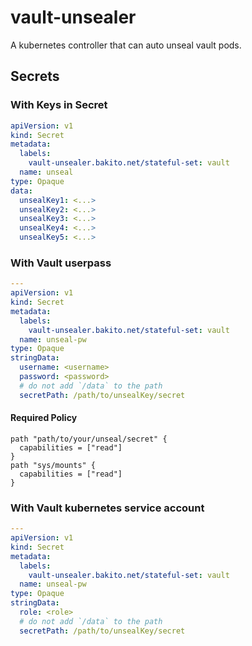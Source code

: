 # vault-unsealer

A kubernetes controller that can auto unseal vault pods.

## Secrets

### With Keys in Secret

```yaml
apiVersion: v1
kind: Secret
metadata:
  labels:
    vault-unsealer.bakito.net/stateful-set: vault
  name: unseal
type: Opaque
data:
  unsealKey1: <...>
  unsealKey2: <...>
  unsealKey3: <...>
  unsealKey4: <...>
  unsealKey5: <...>
```

### With Vault userpass

```yaml
---
apiVersion: v1
kind: Secret
metadata:
  labels:
    vault-unsealer.bakito.net/stateful-set: vault
  name: unseal-pw
type: Opaque
stringData:
  username: <username>
  password: <password>
  # do not add `/data` to the path
  secretPath: /path/to/unsealKey/secret
```

#### Required Policy

```hcl
path "path/to/your/unseal/secret" {
  capabilities = ["read"]
}
path "sys/mounts" {
  capabilities = ["read"]
}
```

### With Vault kubernetes service account

```yaml
---
apiVersion: v1
kind: Secret
metadata:
  labels:
    vault-unsealer.bakito.net/stateful-set: vault
  name: unseal-pw
type: Opaque
stringData:
  role: <role>
  # do not add `/data` to the path
  secretPath: /path/to/unsealKey/secret
```
